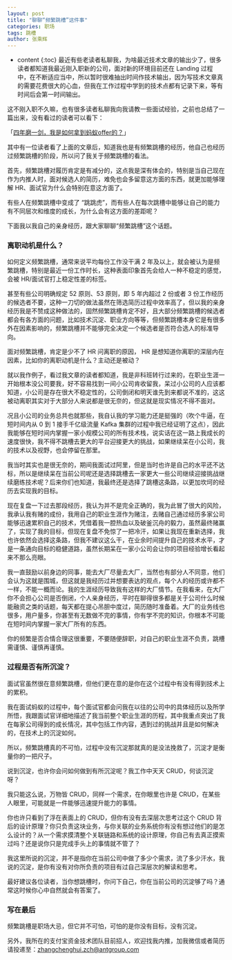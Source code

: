 ```yaml
---
layout: post
title: "聊聊“频繁跳槽”这件事"
categories: 职场
tags: 跳槽
author: 张乘辉
---
```


* content
{:toc}
最近有些老读者私聊我，为啥最近技术文章的输出少了，很多读者都知道我最近刚入职新的公司，面对新的环境目前还在 Landing 过程中，在不断适应当中，所以暂时很难抽出时间作技术输出，因为写技术文章真的需要花费很大的心血，但我在工作过程中学到的技术点都有记录下来，等有时间后会第一时间输出。

这不刚入职不久嘛，也有很多读者私聊我向我请教一些面试经验，之前也总结了一篇出来，没有看过的读者可以看下：

「[四年磨一剑，我是如何拿到蚂蚁offer的？](https://mp.weixin.qq.com/s/_GnRuYP_ounDCs1JQ-0pHw)」

其中有一位读者看了上面的文章后，知道我也是有频繁跳槽的经历，他自己也经历过频繁跳槽的阶段，所以问了我关于频繁跳槽的看法。

首先，频繁跳槽对履历肯定是有减分的，这点我是深有体会的，特别是当自己现在作为内推人时，面对候选人的简历，难免也会多留意这方面的东西，就更加能够理解 HR、面试官为什么会特别在意这方面了。

有些人在频繁跳槽中变成了 “跳跳虎”，而有些人在每次跳槽中能够让自己的能力有不同层次和维度的成长，为什么会有这方面的差距呢？

下面我以我自己的亲身经历，跟大家聊聊“频繁跳槽”这个话题。

















### 离职动机是什么？

如何定义频繁跳槽，通常来说平均每份工作没干满 2 年及以上，就会被认为是频繁跳槽，特别是最近一份工作时长，这种表面印象首先会给人一种不稳定的感觉，会被 HR/面试官打上稳定性差的标签。

甚至有些公司明确规定 52 原则、53 原则，即 5 年内超过 2 份或者 3 份工作经历的候选者不要，这种一刀切的做法虽然在筛选简历过程中效率高了，但以我的亲身经历我是不赞成这种做法的，固然频繁跳槽肯定不好，且大部分频繁跳槽的候选者都会有各方面的问题，比如技术沉淀、职业方向等等，但频繁跳槽本身它是有很多外在因素影响的，频繁跳槽并不能够完全决定一个候选者是否符合选人的标准导向。

面对频繁跳槽，肯定是少不了 HR 问离职的原因， HR 是想知道你离职的深层内在因素，比如你的离职动机是什么？主动还是被动？

就以我作例子，看过我文章的读者都知道，我是非科班转行过来的，在职业生涯一开始根本没公司要我，好不容易找到一间小公司肯收留我，呆过小公司的人应该都知道，小公司是存在很大不稳定性的，公司倒闭和明天谁先到来都说不准的，这这被动离职其实对于大部分人来说都是很无奈的，但这就是现实情况不得不面对。

况且小公司的业务总共也就那些，我自认我的学习能力还是挺强的（吹个牛逼，在短时间内从 0 到 1 接手千亿级流量 Kafka 集群的过程中我已经证明了这点），因此我能够在短时间内掌握一家小规模公司的所有技术栈，说实话在这一路上我成长的速度很快，我不得不跳槽去更大的平台迎接更大的挑战，如果继续呆在小公司，我的技术以及视野，也会停留在那里。

我当时其实也是很无奈的，期间我面试过阿里，但是当时也许是自己的水平还不达标，所以是继续呆在当前公司呢还是选择跳槽去一家更大一些公司继续迎接挑战继续磨练技术呢？后来你们也知道，我最终还是选择了跳槽这条路，以更加坎坷的经历去实现我的目标。

现在复盘一下过去那段经历，我认为并不是完全正确的，我为此冒了很大的风险，我承认我有赌的成份，我用自己的职业生涯作为赌注，去赌自己通过经历多家公司能够迅速累积自己的技术，凭借着我一腔热血以及破釜沉舟的毅力，虽然最终赌赢了，实现了我的目标，但现在复盘不免惊了一把冷汗，如果让我现在重新选择，我也许依然会选择这条路，但我不建议这么干，在业余时间提升自己的技术水平，才是一条通向目标的稳健道路，虽然长期呆在一家小公司会让你的项目经验增长看起来不那么亮眼。

我一直鼓励以前身边的同事，能去大厂尽量去大厂，当然也有部分人不同意，他们会认为这就是围城，但这就是我经历过并想要表达的观点，每个人的经历或许都不一样，不能一概而论。我的生涯经历导致我有这样的大厂情节。在我看来，在大厂你不会担心公司是否倒闭，个人亲身经历，平时在聊得很多都是关于公司什么时候能融资之类的话题，每天都在提心吊胆中度过，简历随时准备着。大厂的业务线也很多，用户量多，你甚至有无数做不完的事情，你有学不完的知识，你根本不可能在短时间内掌握一家大厂所有的东西。

你的频繁是否合情合理这很重要，不要随便辞职，对自己的职业生涯不负责，跳槽需谨慎、谨慎再谨慎。

### 过程是否有所沉淀？

面试官虽然很在意频繁跳槽，但他们更在意的是你在这个过程中有没有得到技术上的累积。

我在面试蚂蚁的过程中，每个面试官都会问我在以往的公司中的具体经历以及所学所悟，我跟面试官详细地描述了我当前整个职业生涯的历程，其中我重点突出了我在每家公司得到的成长情况，其中包括工作内容，遇到过的挑战并且是如何解决的，在技术上的沉淀如何。

所以，频繁跳槽真的不可怕，过程中没有沉淀那就真的是没法挽救了，沉淀才是衡量你的一把尺子。

说到沉淀，也许你会问如何做到有所沉淀呢？我工作中天天 CRUD，何谈沉淀呀？

我只能这么说，万物皆 CRUD，同样一个需求，在你眼里也许是 CRUD，在某些人眼里，可能就是一件能够迅速提升能力的事情。

你也许只看到了浮在表面上的 CRUD，但你有没有去深层次思考过这个 CRUD 背后的设计原理？你只负责这块业务，与你关联的业务系统你有没有想过他们的是怎么设计的？从一个需求摸清整个关联链路和系统的设计原理，你自己有去真正摸索过吗？还是说你只是完成手头上的事情就不管了？

我这里所说的沉淀，并不是指你在当前公司中做了多少个需求，流了多少汗水，我说的沉淀，是你有没有对你所负责的项目有过自己深层次的解读和思考。

最好建议各位读者，当你想跳槽时，你问下自己，你在当前公司的沉淀够了吗？通常这时候你心中自然就会有答案了。

### 写在最后

频繁跳槽是职场大忌，但它并不可怕，可怕的是你没有目标，没有沉淀。

另外，我所在的支付宝资金技术团队目前招人，欢迎找我内推，加我微信或者简历请投递至：zhangchenghui.zch@antgroup.com

